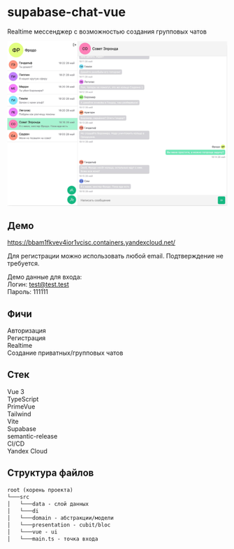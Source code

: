 # supabase-chat-vue

Realtime мессенджер с возможностью создания групповых чатов

![UI image](/docs/chat_image.jpeg)

## Демо

https://bbam1fkvev4ior1vcisc.containers.yandexcloud.net/

Для регистрации можно использовать любой email. Подтверждение не требуется.

Демо данные для входа:  
Логин: test@test.test  
Пароль: 111111

## Фичи

Авторизация  
Регистрация  
Realtime  
Создание приватных/групповых чатов

## Стек

Vue 3  
TypeScript  
PrimeVue  
Tailwind  
Vite  
Supabase  
semantic-release  
CI/CD  
Yandex Cloud

## Структура файлов

```
root (корень проекта)
└───src
│   └───data - слой данных
│   └───di
│   └───domain - абстракции/модели
│   └───presentation - cubit/bloc
│   └───vue - ui
│   └───main.ts - точка входа
```
